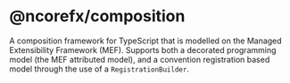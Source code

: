 # @ncorefx/composition

A composition framework for TypeScript that is modelled on the Managed Extensibility Framework (MEF). Supports
both a decorated programming model (the MEF attributed model), and a convention registration based model
through the use of a `RegistrationBuilder`.
